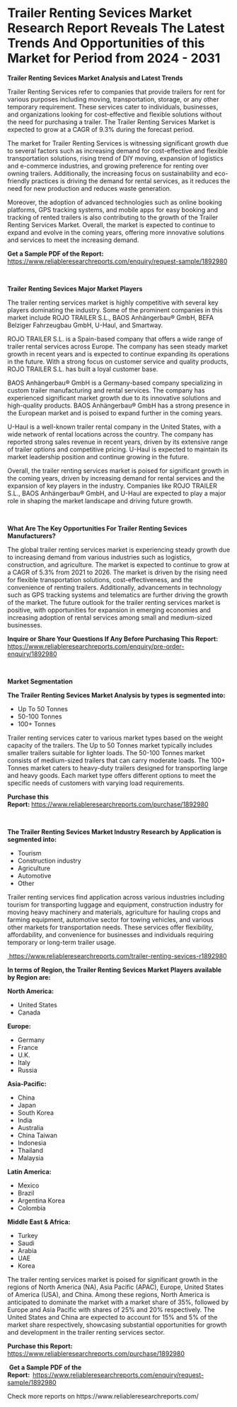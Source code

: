 <p><h1>Trailer Renting Sevices Market Research Report Reveals The Latest Trends And Opportunities of this Market for Period from 2024 - 2031</h1></p><p><strong>Trailer Renting Sevices Market Analysis and Latest Trends</strong></p>
<p><p>Trailer Renting Services refer to companies that provide trailers for rent for various purposes including moving, transportation, storage, or any other temporary requirement. These services cater to individuals, businesses, and organizations looking for cost-effective and flexible solutions without the need for purchasing a trailer. The Trailer Renting Services Market is expected to grow at a CAGR of 9.3% during the forecast period.</p><p>The market for Trailer Renting Services is witnessing significant growth due to several factors such as increasing demand for cost-effective and flexible transportation solutions, rising trend of DIY moving, expansion of logistics and e-commerce industries, and growing preference for renting over owning trailers. Additionally, the increasing focus on sustainability and eco-friendly practices is driving the demand for rental services, as it reduces the need for new production and reduces waste generation. </p><p>Moreover, the adoption of advanced technologies such as online booking platforms, GPS tracking systems, and mobile apps for easy booking and tracking of rented trailers is also contributing to the growth of the Trailer Renting Services Market. Overall, the market is expected to continue to expand and evolve in the coming years, offering more innovative solutions and services to meet the increasing demand.</p></p>
<p><strong>Get a Sample PDF of the Report:&nbsp;</strong> <a href="https://www.reliableresearchreports.com/enquiry/request-sample/1892980">https://www.reliableresearchreports.com/enquiry/request-sample/1892980</a></p>
<p>&nbsp;</p>
<p><strong>Trailer Renting Sevices Major Market Players</strong></p>
<p><p>The trailer renting services market is highly competitive with several key players dominating the industry. Some of the prominent companies in this market include ROJO TRAILER S.L., BAOS Anhängerbau® GmbH, BEFA Belziger Fahrzeugbau GmbH, U-Haul, and Smartway.</p><p>ROJO TRAILER S.L. is a Spain-based company that offers a wide range of trailer rental services across Europe. The company has seen steady market growth in recent years and is expected to continue expanding its operations in the future. With a strong focus on customer service and quality products, ROJO TRAILER S.L. has built a loyal customer base.</p><p>BAOS Anhängerbau® GmbH is a Germany-based company specializing in custom trailer manufacturing and rental services. The company has experienced significant market growth due to its innovative solutions and high-quality products. BAOS Anhängerbau® GmbH has a strong presence in the European market and is poised to expand further in the coming years.</p><p>U-Haul is a well-known trailer rental company in the United States, with a wide network of rental locations across the country. The company has reported strong sales revenue in recent years, driven by its extensive range of trailer options and competitive pricing. U-Haul is expected to maintain its market leadership position and continue growing in the future.</p><p>Overall, the trailer renting services market is poised for significant growth in the coming years, driven by increasing demand for rental services and the expansion of key players in the industry. Companies like ROJO TRAILER S.L., BAOS Anhängerbau® GmbH, and U-Haul are expected to play a major role in shaping the market landscape and driving future growth.</p></p>
<p>&nbsp;</p>
<p><strong>What Are The Key Opportunities For Trailer Renting Sevices Manufacturers?</strong></p>
<p><p>The global trailer renting services market is experiencing steady growth due to increasing demand from various industries such as logistics, construction, and agriculture. The market is expected to continue to grow at a CAGR of 5.3% from 2021 to 2026. The market is driven by the rising need for flexible transportation solutions, cost-effectiveness, and the convenience of renting trailers. Additionally, advancements in technology such as GPS tracking systems and telematics are further driving the growth of the market. The future outlook for the trailer renting services market is positive, with opportunities for expansion in emerging economies and increasing adoption of rental services among small and medium-sized businesses.</p></p>
<p><strong>Inquire or Share Your Questions If Any Before Purchasing This Report:</strong> <a href="https://www.reliableresearchreports.com/enquiry/pre-order-enquiry/1892980">https://www.reliableresearchreports.com/enquiry/pre-order-enquiry/1892980</a></p>
<p>&nbsp;</p>
<p><strong>Market Segmentation</strong></p>
<p><strong>The Trailer Renting Sevices Market Analysis by types is segmented into:</strong></p>
<p><ul><li>Up To 50 Tonnes</li><li>50-100 Tonnes</li><li>100+ Tonnes</li></ul></p>
<p><p>Trailer renting services cater to various market types based on the weight capacity of the trailers. The Up to 50 Tonnes market typically includes smaller trailers suitable for lighter loads. The 50-100 Tonnes market consists of medium-sized trailers that can carry moderate loads. The 100+ Tonnes market caters to heavy-duty trailers designed for transporting large and heavy goods. Each market type offers different options to meet the specific needs of customers with varying load requirements.</p></p>
<p><strong>Purchase this Report:&nbsp;</strong><a href="https://www.reliableresearchreports.com/purchase/1892980">https://www.reliableresearchreports.com/purchase/1892980</a></p>
<p>&nbsp;</p>
<p><strong>The Trailer Renting Sevices Market Industry Research by Application is segmented into:</strong></p>
<p><ul><li>Tourism</li><li>Construction industry</li><li>Agriculture</li><li>Automotive</li><li>Other</li></ul></p>
<p><p>Trailer renting services find application across various industries including tourism for transporting luggage and equipment, construction industry for moving heavy machinery and materials, agriculture for hauling crops and farming equipment, automotive sector for towing vehicles, and various other markets for transportation needs. These services offer flexibility, affordability, and convenience for businesses and individuals requiring temporary or long-term trailer usage.</p></p>
<p><a href="https://www.reliableresearchreports.com/trailer-renting-sevices-r1892980">&nbsp;https://www.reliableresearchreports.com/trailer-renting-sevices-r1892980</a></p>
<p><strong>In terms of Region, the Trailer Renting Sevices Market Players available by Region are:</strong></p>
<p>
    <p> <strong> North America: </strong>
        <ul>
            <li>United States</li>
            <li>Canada</li>
        </ul>
        </p> 
    <p> <strong> Europe: </strong>
        <ul>
            <li>Germany</li>
            <li>France</li>
            <li>U.K.</li>
            <li>Italy</li>
            <li>Russia</li>
        </ul>
        </p> 
    <p> <strong> Asia-Pacific: </strong>
        <ul>
            <li>China</li>
            <li>Japan</li>
            <li>South Korea</li>
            <li>India</li>
            <li>Australia</li>
            <li>China Taiwan</li>
            <li>Indonesia</li>
            <li>Thailand</li>
            <li>Malaysia</li>
        </ul>
        </p> 
    <p> <strong> Latin America: </strong>
        <ul>
            <li>Mexico</li>
            <li>Brazil</li>
            <li>Argentina Korea</li>
            <li>Colombia</li>
        </ul>
        </p> 
    <p> <strong> Middle East & Africa: </strong>
        <ul>
            <li>Turkey</li>
            <li>Saudi</li>
            <li>Arabia</li>
            <li>UAE</li>
            <li>Korea</li>
        </ul>
    </p>
    </p>
<p><p>The trailer renting services market is poised for significant growth in the regions of North America (NA), Asia Pacific (APAC), Europe, United States of America (USA), and China. Among these regions, North America is anticipated to dominate the market with a market share of 35%, followed by Europe and Asia Pacific with shares of 25% and 20% respectively. The United States and China are expected to account for 15% and 5% of the market share respectively, showcasing substantial opportunities for growth and development in the trailer renting services sector.</p></p>
<p><strong>Purchase this Report: </strong><a href="https://www.reliableresearchreports.com/purchase/1892980">https://www.reliableresearchreports.com/purchase/1892980</a></p>
<p>&nbsp;<strong>Get a Sample PDF of the Report:&nbsp;&nbsp;</strong><a href="https://www.reliableresearchreports.com/enquiry/request-sample/1892980">https://www.reliableresearchreports.com/enquiry/request-sample/1892980</a></p>
<p><strong></strong></p>
<p>Check more reports on https://www.reliableresearchreports.com/</p>